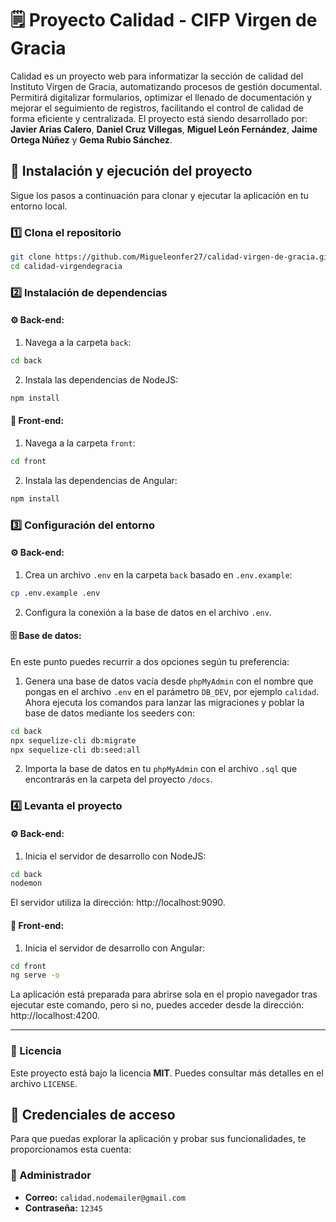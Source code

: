 # 🗒️ Proyecto Calidad - CIFP Virgen de Gracia

Calidad es un proyecto web para informatizar la sección de calidad del Instituto Virgen de Gracia, automatizando procesos de gestión documental. Permitirá digitalizar formularios, optimizar el llenado de documentación y mejorar el seguimiento de registros, facilitando el control de calidad de forma eficiente y centralizada. El proyecto está siendo desarrollado por: **Javier Arias Calero**, **Daniel Cruz Villegas**, **Miguel León Fernández**, **Jaime Ortega Núñez** y **Gema Rubio Sánchez**.

## 🚀 Instalación y ejecución del proyecto 
Sigue los pasos a continuación para clonar y ejecutar la aplicación en tu entorno local. 

### 1️⃣ Clona el repositorio 
```bash 
git clone https://github.com/Migueleonfer27/calidad-virgen-de-gracia.git 
cd calidad-virgendegracia
```
### 2️⃣ Instalación de dependencias
#### ⚙️ Back-end:
1. Navega a la carpeta `back`: 
```bash
cd back
```
2. Instala las dependencias de NodeJS:
```bash
npm install
```
#### 🎨 Front-end:
1. Navega a la carpeta `front`: 
```bash
cd front
```
2. Instala las dependencias de Angular:
```bash
npm install
```
### 3️⃣ Configuración del entorno
#### ⚙️ Back-end:
1. Crea un archivo `.env` en la carpeta `back` basado en `.env.example`:
```bash
cp .env.example .env
```
2. Configura la conexión a la base de datos en el archivo `.env`.

#### 🗄️ Base de datos:
En este punto puedes recurrir a dos opciones según tu preferencia:

1. Genera una base de datos vacía desde `phpMyAdmin` con el nombre que pongas en el archivo  `.env` en el parámetro `DB_DEV`, por ejemplo `calidad`. Ahora ejecuta los comandos para lanzar las migraciones y poblar la base de datos mediante los seeders con:
```bash
cd back
npx sequelize-cli db:migrate
npx sequelize-cli db:seed:all
```
2. Importa la base de datos en tu `phpMyAdmin` con el archivo `.sql` que encontrarás en la carpeta del proyecto `/docs`.

### 4️⃣ Levanta el proyecto
#### ⚙️ Back-end:
1. Inicia el servidor de desarrollo con NodeJS:
```bash
cd back
nodemon
```
El servidor utiliza la dirección: http://localhost:9090.

#### 🎨 Front-end:
1. Inicia el servidor de desarrollo con Angular:
```bash
cd front
ng serve -o
```
La aplicación está preparada para abrirse sola en el propio navegador tras ejecutar este comando, pero si no, puedes acceder desde la dirección: http://localhost:4200.

---

### 📝 Licencia

Este proyecto está bajo la licencia **MIT**. Puedes consultar más detalles en el archivo `LICENSE`.

## 🔑 Credenciales de acceso
Para que puedas explorar la aplicación y probar sus funcionalidades, te proporcionamos esta cuenta: 

### 👑 Administrador
- **Correo:** `calidad.nodemailer@gmail.com` 
- **Contraseña:** `12345` 